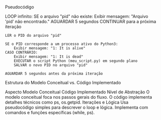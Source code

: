 Pseudocódigo

LOOP infinito:
    SE o arquivo "pid" não existe:
        Exibir mensagem: "Arquivo 'pid' não encontrado."
        AGUARDAR 5 segundos
        CONTINUAR para a próxima iteração
    
    LER o PID do arquivo "pid"

    SE o PID corresponde a um processo ativo do Python3:
        Exibir mensagem: "1: It is alive"
    CASO CONTRÁRIO:
        Exibir mensagem: "1: It is dead"
        EXECUTAR o script Python (meu_script.py) em segundo plano
        SALVAR o novo PID no arquivo "pid"

    AGUARDAR 5 segundos antes da próxima iteração


Estrutura do Modelo Conceitual vs. Código Implementado

Aspecto	Modelo Conceitual	Código Implementado
Nível de Abstração	O modelo conceitual foca nos passos gerais do fluxo.	O código implementa detalhes técnicos como ps, os.getpid.
Iterações e Lógica	Usa pseudocódigo simples para descrever o loop e lógica.	Implementa com comandos e funções específicas (while, ps).
